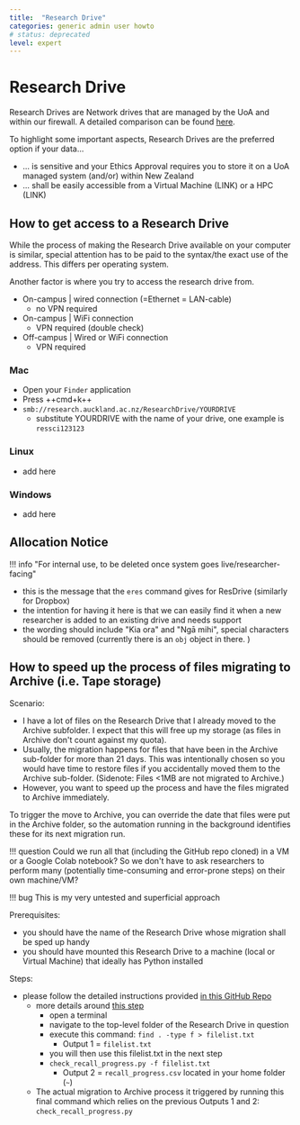 ```yaml
---
title:  "Research Drive"
categories: generic admin user howto
# status: deprecated
level: expert
---
```



# Research Drive

Research Drives are Network drives that are managed by the UoA and within our firewall.
A detailed comparison can be found [here](https://research-hub.auckland.ac.nz/guide-to-managing-research-data/research-data-management-or-storage-compute-and-analysis/choosing-data-storage). 

To highlight some important aspects, Research Drives are the preferred option if your data...

- ... is sensitive and your Ethics Approval requires you to store it on a UoA managed system (and/or) within New Zealand
- ... shall be easily accessible from a Virtual Machine (LINK) or a HPC (LINK)

## How to get access to a Research Drive

While the process of making the Research Drive available on your computer is similar, special attention has to be paid to the syntax/the exact use of the address. This differs per operating system.

Another factor is where you try to access the research drive from. 
- On-campus | wired connection (=Ethernet = LAN-cable)
  - no VPN required 
- On-campus | WiFi connection 
  - VPN required (double check)
- Off-campus | Wired or WiFi connection 
  - VPN required 


### Mac

- Open your `Finder` application
- Press ++cmd+k++
- `smb://research.auckland.ac.nz/ResearchDrive/YOURDRIVE`
  - substitute YOURDRIVE with the name of your drive, one example is `ressci123123`

### Linux

- add here

### Windows

- add here


## Allocation Notice

!!! info "For internal use, to be deleted once system goes live/researcher-facing"
  - this is the message that the `eres` command gives for ResDrive (similarly for Dropbox)
  - the intention for having it here is that we can easily find it when a new researcher is added to an existing drive and needs support
  - the wording should include "Kia ora" and "Ngā mihi", special characters should be removed (currently there is an `obj` object in there. )



## How to speed up the process of files migrating to Archive (i.e. Tape storage)

Scenario: 

- I have a lot of files on the Research Drive that I already moved to the Archive subfolder. I expect that this will free up my storage (as files in Archive don't count against my quota). 
- Usually, the migration happens for files that have been in the Archive sub-folder for more than 21 days. This was intentionally chosen so you would have time to restore files if you accidentally moved them to the Archive sub-folder.
(Sidenote: Files <1MB are not migrated to Archive.)
- However, you want to speed up the process and have the files migrated to Archive immediately.

To trigger the move to Archive, you can override the date that files were put in the Archive folder, so the automation running in the background identifies these for its next migration run.

!!! question
    Could we run all that (including the GitHub repo cloned) in a VM or a Google Colab notebook? So we don't have to ask researchers to perform many (potentially time-consuming and error-prone steps) on their own machine/VM?

!!! bug
    This is my very untested and superficial approach

Prerequisites:

- you should have the name of the Research Drive whose migration shall be sped up handy
- you should have mounted this Research Drive to a machine (local or Virtual Machine) that ideally has Python installed


Steps:

- please follow the detailed instructions provided [in this GitHub Repo](https://github.com/UoA-eResearch/vault_recall#readme)
  - more details around [this step](https://github.com/UoA-eResearch/vault_recall#running)
    - open a terminal
    - navigate to the top-level folder of the Research Drive in question
    - execute this command: `find . -type f > filelist.txt`
      - Output 1 = `filelist.txt`
    - you will then use this filelist.txt in the next step
    - `check_recall_progress.py -f filelist.txt`
      - Output 2 = `recall_progress.csv` located in your home folder (`~`)
  - The actual migration to Archive process it triggered by running this final command which relies on the previous Outputs 1 and 2: `check_recall_progress.py`

